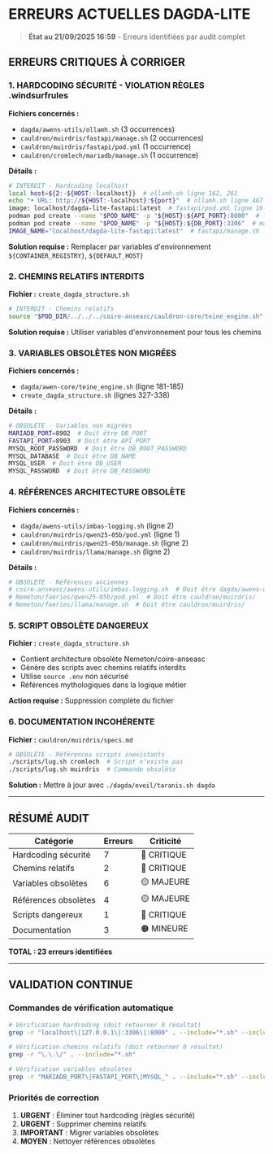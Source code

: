 # ERREURS ACTUELLES DAGDA-LITE

> **État au 21/09/2025 16:59** - Erreurs identifiées par audit complet

## ERREURS CRITIQUES À CORRIGER

### 1. HARDCODING SÉCURITÉ - VIOLATION RÈGLES .windsurfrules

**Fichiers concernés :**
- `dagda/awens-utils/ollamh.sh` (3 occurrences)
- `cauldron/muirdris/fastapi/manage.sh` (2 occurrences) 
- `cauldron/muirdris/fastapi/pod.yml` (1 occurrence)
- `cauldron/cromlech/mariadb/manage.sh` (1 occurrence)

**Détails :**
```bash
# INTERDIT - Hardcoding localhost
local host=${2:-${HOST:-localhost}}  # ollamh.sh ligne 162, 261
echo "• URL: http://${HOST:-localhost}:${port}"  # ollamh.sh ligne 467
image: localhost/dagda-lite-fastapi:latest  # fastapi/pod.yml ligne 16
podman pod create --name "$POD_NAME" -p "${HOST}:${API_PORT}:8000"  # fastapi/manage.sh ligne 58
podman pod create --name "$POD_NAME" -p "${HOST}:${DB_PORT}:3306"  # mariadb/manage.sh ligne 58
IMAGE_NAME="localhost/dagda-lite-fastapi:latest"  # fastapi/manage.sh ligne 28
```

**Solution requise :** Remplacer par variables d'environnement `${CONTAINER_REGISTRY}`, `${DEFAULT_HOST}`

### 2. CHEMINS RELATIFS INTERDITS

**Fichier :** `create_dagda_structure.sh`
```bash
# INTERDIT - Chemins relatifs
source "$POD_DIR/../../../coire-anseasc/cauldron-core/teine_engine.sh"  # lignes 140, 169
```

**Solution requise :** Utiliser variables d'environnement pour tous les chemins

### 3. VARIABLES OBSOLÈTES NON MIGRÉES

**Fichiers concernés :**
- `dagda/awen-core/teine_engine.sh` (ligne 181-185)
- `create_dagda_structure.sh` (lignes 327-338)

**Détails :**
```bash
# OBSOLÈTE - Variables non migrées
MARIADB_PORT=8902  # Doit être DB_PORT
FASTAPI_PORT=8903  # Doit être API_PORT
MYSQL_ROOT_PASSWORD  # Doit être DB_ROOT_PASSWORD
MYSQL_DATABASE  # Doit être DB_NAME
MYSQL_USER  # Doit être DB_USER
MYSQL_PASSWORD  # Doit être DB_PASSWORD
```

### 4. RÉFÉRENCES ARCHITECTURE OBSOLÈTE

**Fichiers concernés :**
- `dagda/awens-utils/imbas-logging.sh` (ligne 2)
- `cauldron/muirdris/qwen25-05b/pod.yml` (ligne 1)
- `cauldron/muirdris/qwen25-05b/manage.sh` (ligne 2)
- `cauldron/muirdris/llama/manage.sh` (ligne 2)

**Détails :**
```bash
# OBSOLÈTE - Références anciennes
# coire-anseasc/awens-utils/imbas-logging.sh  # Doit être dagda/awens-utils/
# Nemeton/faeries/qwen25-05b/pod.yml  # Doit être cauldron/muirdris/
# Nemeton/faeries/llama/manage.sh  # Doit être cauldron/muirdris/
```

### 5. SCRIPT OBSOLÈTE DANGEREUX

**Fichier :** `create_dagda_structure.sh`
- Contient architecture obsolète Nemeton/coire-anseasc
- Génère des scripts avec chemins relatifs interdits
- Utilise `source .env` non sécurisé
- Références mythologiques dans la logique métier

**Action requise :** Suppression complète du fichier

### 6. DOCUMENTATION INCOHÉRENTE

**Fichier :** `cauldron/muirdris/specs.md`
```bash
# OBSOLÈTE - Références scripts inexistants
./scripts/lug.sh cromlech  # Script n'existe pas
./scripts/lug.sh muirdris  # Commande obsolète
```

**Solution :** Mettre à jour avec `./dagda/eveil/taranis.sh dagda`

---

## RÉSUMÉ AUDIT

| Catégorie | Erreurs | Criticité |
|-----------|---------|-----------|
| Hardcoding sécurité | 7 | 🔴 CRITIQUE |
| Chemins relatifs | 2 | 🔴 CRITIQUE |
| Variables obsolètes | 6 | 🟡 MAJEURE |
| Références obsolètes | 4 | 🟡 MAJEURE |
| Scripts dangereux | 1 | 🔴 CRITIQUE |
| Documentation | 3 | 🟠 MINEURE |

**TOTAL : 23 erreurs identifiées**

---

## VALIDATION CONTINUE

### Commandes de vérification automatique
```bash
# Vérification hardcoding (doit retourner 0 résultat)
grep -r "localhost\|127.0.0.1\|:3306\|:8000" . --include="*.sh" --include="*.yml"

# Vérification chemins relatifs (doit retourner 0 résultat)  
grep -r "\.\.\/" . --include="*.sh"

# Vérification variables obsolètes
grep -r "MARIADB_PORT\|FASTAPI_PORT\|MYSQL_" . --include="*.sh" --include="*.yml"
```

### Priorités de correction
1. **URGENT** : Éliminer tout hardcoding (règles sécurité)
2. **URGENT** : Supprimer chemins relatifs
3. **IMPORTANT** : Migrer variables obsolètes
4. **MOYEN** : Nettoyer références obsolètes